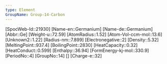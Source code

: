 ```yaml
---
type: Element
GroupName: Group-14-Carbon
---
```

[SpocWeb-Id::21930]
[Name-en::Germanium]
[Name-de::Germanium]
[Abbr::Ge]
[Weight-u::72.59]
[AtomRadius::1.52]
[Atom-Vol-ccm-mol::13.6]
[Unknown2::1.22]
[Radius-nm::7.899]
[Electronegative::2]
[Density::5.32]
[MeltingPoint::937.4]
[BoilingPoint::2830]
[HeatCapacity::0.32]
[HeatConduct::0.599]
[Enthalpy::36.94]
[FormEnergy-kj-mol::330.9]
[PeriodNo::4]
[GroupNo::14]
[]
[Charge-e::32]

